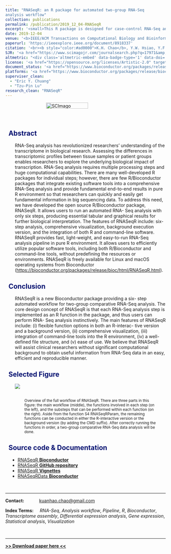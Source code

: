 ```yaml
---
title: "RNASeqR: an R package for automated two-group RNA-Seq
analysis workflow"
collection: publications
permalink: /publication/2019_12_04-RNASeqR
excerpt: '<small>This R package is designed for case-control RNA-Seq analysis (two-group). There are six steps: "RNASeqRParam S4 Object Creation", "Environment Setup", "Quality Assessment", "Reads Alignment & Quantification", "Gene-level Differential Analyses" and "Functional Analyses". Each step corresponds to a function in this package. After running functions in order, a basic RNASeq analysis would be done easily.</small>'
date: 2019-12-04
venue: '<b>IEEE/ACM Transactions on Computational Biology and Bioinformatics (TCBB)</b>'
paperurl: 'https://ieeexplore.ieee.org/document/8918337'
citation: '<br><b style="color:#ad0000">K.H. Chao</b>, Y.W. Hsiao, Y.F. Lee, C.Y. Lee, L.C. Lai, M.H. Tsai, T.P. Lu, and E.Y. Chuang* (2019). "RNASeqR: an R package for automated two-group RNA-Seq analysis workflow" in <b><i>IEEE/ACM Transactions on Computational Biology and Bioinformatics (TCBB)</i></b>. doi: doi.org/10.1109/TCBB.2019.2956708.'
SJR: '<a href="https://www.scimagojr.com/journalsearch.php?q=17971&amp;tip=sid&amp;exact=no" title="SCImago Journal &amp; Country Rank"><img border="0" src="https://www.scimagojr.com/journal_img.php?id=17971" style="width:235px; height: 250px;object-fit: cover;display: inline; margin-top:20px;" alt="SCImago Journal &amp; Country Rank"  /></a>'
altmetric: "<div class='altmetric-embed' data-badge-type='1' data-doi='10.1101/641324' style='display:inline;'></div>"
license: '<a href="https://opensource.org/licenses/Artistic-2.0" target="_blank"><img src="https://img.shields.io/badge/License-Artistic%202.0-0298c3.svg"></a>'
document_status: '<a href="https://www.bioconductor.org/packages/release/bioc/vignettes/RNASeqR/inst/doc/RNASeqR.html" target="_blank"><img src="https://img.shields.io/badge/docs-passing-brightgreen.svg"></a>'
platforms: '<a href="https://www.bioconductor.org/packages/release/bioc/html/RNASeqR.html" target="_blank"><img src="https://img.shields.io/badge/platform-macOS_/Linux-green.svg"></a>'
superviser_clean:
  - "Eric Y. Chuang"
  - "Tzu-Pin Lu"
research_clean: "RNASeqR"
---
```


<script src="https://kit.fontawesome.com/yourcode.js"></script>


<div clss="row" style="display: flex; column-count: 3;">
  <div class="column">
    <div class='altmetric-embed' data-badge-type='medium-donut' data-doi='10.1101/641324' style="inline; margin-top:10px"></div>
  </div>
  <div class="column">
    <a href="https://www.scimagojr.com/journalsearch.php?q=17971&amp;tip=sid&amp;exact=no" title="SCImago Journal &amp; Country Rank"><img border="0" src="https://www.scimagojr.com/journal_img.php?id=17971" style="width:60%;object-fit: cover;display: inline; margin-left:60px;" alt="SCImago Journal &amp; Country Rank"  /></a>
  </div>
  <div class="column">
  </div>
</div>

<h2 style="color: #000f70"> <i class="fas fa-dot-circle" style="font-size:18px;"></i> &nbsp;&nbsp;Abstract </h2>

<div style="margin-left: 30px">
RNA-Seq analysis has revolutionized researchers’ understanding of the transcriptome in biological research. Assessing the differences in transcriptomic profiles between tissue samples or patient groups enables researchers to explore the underlying biological impact of transcription. RNA-Seq analysis requires multiple processing steps and huge computational capabilities. There are many well-developed R packages for individual steps; however, there are few R/Bioconductor packages that integrate existing software tools into a comprehensive RNA-Seq analysis and provide fundamental end-to-end results in pure R environment so that researchers can quickly and easily get fundamental information in big sequencing data. To address this need, we have developed the open source R/Bioconductor package, RNASeqR. It allows users to run an automated RNA- Seq analysis with only six steps, producing essential tabular and graphical results for further biological interpretation. The features of RNASeqR include: six-step analysis, comprehensive visualization, background execution version, and the integration of both R and command-line software. RNASeqR provides fast, light-weight, and easy-to-run RNA-Seq analysis pipeline in pure R environment. It allows users to efficiently utilize popular software tools, including both R/Bioconductor and command-line tools, without predefining the resources or environments. RNASeqR is freely available for Linux and macOS operating systems from Bioconductor (<a href="https://bioconductor.org/packages/release/bioc/html/RNASeqR.html">https://bioconductor.org/packages/release/bioc/html/RNASeqR.html</a>).
</div>

<h2 style="color: #000f70"> <i class="fas fa-dot-circle" style="font-size:18px;"></i> &nbsp;&nbsp;Conclusion </h2>

<div style="margin-left: 30px">
RNASeqR is a new Bioconductor package providing a six- step automated workflow for two-group comparative RNA-Seq analysis. The core design concept of RNASeqR is that each RNA-Seq analysis step is implemented as an R function in the package, and thus users can perform RNA- Seq analysis instinctively. The main features of RNASeqR include: (i) flexible function options in both an R-interac- tive version and a background version, (ii) comprehensive visualization, (iii) integration of command-line tools into the R environment, (iv) a well-defined file structure, and (v) ease of use. We believe that RNASeqR will assist clinical researchers without significant computational background to obtain useful information from RNA-Seq data in an easy, efficient and reproducible manner.
</div>


<h2 style="color: #000f70"> <i class="fas fa-dot-circle" style="font-size:18px;"></i> &nbsp;&nbsp;Selected Figure </h2>

<div style="margin-left: 30px">
<img src="{{base_path}}/images/RNASeqR_figure_1.png">

<div style = "margin: 30px">
<small>Overview of the full workflow of RNASeqR. There are three parts in this figure: the main workflow (middle), the functions involved in each step (on the left), and the substeps that can be performed within each function (on the right). Aside from the function S4 RNASeqRParam, the remaining functions can be conducted in either the R-interactive version or the background version (by adding the CMD suffix). After correctly running the functions in order, a two-group comparative RNA-Seq data analysis will be done.</small>
</div>
</div>


<h2 style="color: #000f70"> <i class="fas fa-dot-circle" style="font-size:18px;"></i> &nbsp;&nbsp;Source code & Documentation </h2>

<div style="margin-left: 15px">
  <ul>
    <li><a href="https://bioconductor.org/packages/release/bioc/html/RNASeqR.html">RNASeqR <b>Bioconductor</b></a></li>
    <li><a href="https://github.com/Kuanhao-Chao/RNASeqR">RNASeqR <b>GitHub repository</b></a></li>
    <li><a href="https://bioconductor.org/packages/release/bioc/vignettes/RNASeqR/inst/doc/RNASeqR.html">RNASeqR <b>Vignettes</b></a></li>
    <li><a href="https://bioconductor.org/packages/release/data/experiment/html/RNASeqRData.html">RNASeqRData <b>Bioconductor</b></a></li>
  </ul>
</div>


<br>

---

**Contact:**&nbsp;&nbsp;&nbsp;&nbsp;&nbsp;&nbsp;&nbsp;&nbsp;&nbsp;&nbsp;&nbsp;&nbsp;[kuanhao.chao@gmail.com](mailto:kuanhao.chao@gmail.com)

**Index Terms:** &nbsp;&nbsp;&nbsp;&nbsp;*RNA-Seq*, *Analysis workflow*, *Pipeline*, *R*, *Bioconductor*, *Transcriptome assembly*, *Differential expression analysis*, *Gene expression*, *Statistical analysis*, *Visualization*

<br>

---
[**>> Download paper here <<**](https://ieeexplore.ieee.org/stamp/stamp.jsp?tp=&arnumber=8918337&isnumber=4359833)
